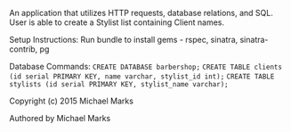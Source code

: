 An application that utilizes HTTP requests, database relations, and SQL.
User is able to create a Stylist list containing Client names.

Setup Instructions: Run bundle to install gems - rspec, sinatra, sinatra-contrib, pg

Database Commands:
`CREATE DATABASE barbershop;`
`CREATE TABLE clients (id serial PRIMARY KEY, name varchar, stylist_id int);`
`CREATE TABLE stylists (id serial PRIMARY KEY, stylist_name varchar);`

Copyright (c) 2015 Michael Marks

Authored by Michael Marks
